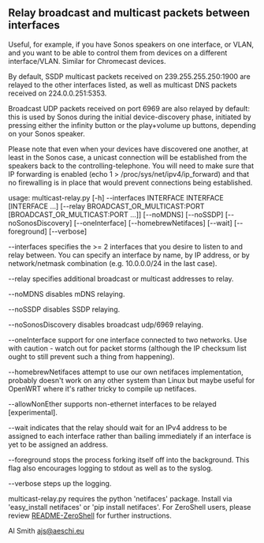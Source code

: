 Relay broadcast and multicast packets between interfaces
--------------------------------------------------------

Useful, for example, if you have Sonos speakers on one interface, or VLAN,
and you want to be able to control them from devices on a different
interface/VLAN. Similar for Chromecast devices.

By default, SSDP multicast packets received on 239.255.255.250:1900 are
relayed to the other interfaces listed, as well as multicast DNS packets
received on 224.0.0.251:5353.

Broadcast UDP packets received on port 6969 are also relayed by default:
this is used by Sonos during the initial device-discovery phase, initiated
by pressing either the infinity button or the play+volume up buttons,
depending on your Sonos speaker.

Please note that even when your devices have discovered one another, at
least in the Sonos case, a unicast connection will be established from
the speakers back to the controlling-telephone. You will need to make sure
that IP forwarding is enabled (echo 1 > /proc/sys/net/ipv4/ip_forward) and
that no firewalling is in place that would prevent connections being
established.

usage: multicast-relay.py [-h] --interfaces INTERFACE INTERFACE [INTERFACE ...] [--relay BROADCAST_OR_MULTICAST:PORT [BROADCAST_OR_MULTICAST:PORT ...]] [--noMDNS] [--noSSDP] [--noSonosDiscovery] [--oneInterface] [--homebrewNetifaces] [--wait] [--foreground] [--verbose]

--interfaces specifies the >= 2 interfaces that you desire to listen to and
relay between. You can specify an interface by name, by IP address, or by
network/netmask combination (e.g. 10.0.0.0/24 in the last case).

--relay specifies additional broadcast or multicast addresses to relay.

--noMDNS disables mDNS relaying.

--noSSDP disables SSDP relaying.

--noSonosDiscovery disables broadcast udp/6969 relaying.

--oneInterface support for one interface connected to two networks. Use with
caution - watch out for packet storms (although the IP checksum list ought
to still prevent such a thing from happening).

--homebrewNetifaces attempt to use our own netifaces implementation, probably
doesn't work on any other system than Linux but maybe useful for OpenWRT where
it's rather tricky to compile up netifaces.

--allowNonEther supports non-ethernet interfaces to be relayed [experimental].

--wait indicates that the relay should wait for an IPv4 address to be assigned
to each interface rather than bailing immediately if an interface is yet to be
assigned an address.

--foreground stops the process forking itself off into the background. This
flag also encourages logging to stdout as well as to the syslog.

--verbose steps up the logging.

multicast-relay.py requires the python 'netifaces' package. Install via
'easy_install netifaces' or 'pip install netifaces'. For ZeroShell users,
please review [README-ZeroShell](README-ZeroShell.md) for further instructions.

Al Smith <ajs@aeschi.eu>

